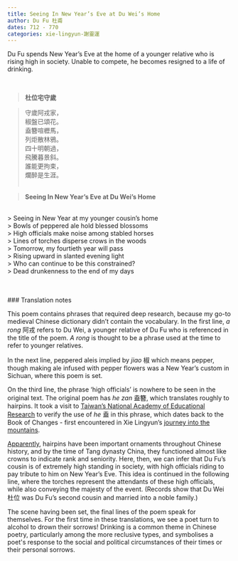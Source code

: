 ```yaml
---
title: Seeing In New Year’s Eve at Du Wei’s Home
author: Du Fu 杜甫
dates: 712 - 770
categories: xie-lingyun-謝靈運
---
```

Du Fu spends New Year’s Eve at the home of a younger relative who is rising high in society.<!--more--> Unable to compete, he becomes resigned to a life of drinking.
  
<br>

>**杜位宅守歲**
  
>守歲阿戎家，<br>
>椒盤已頌花。<br>
>盍簪喧櫪馬，<br>
>列炬散林鴉。<br>
>四十明朝過，<br>
>飛騰暮景斜。<br>
>誰能更拘束，<br>
>爛醉是生涯。<br><br>

>**Seeing In New Year’s Eve at Du Wei’s Home**
<br>      
> Seeing in New Year at my younger cousin’s home <br>
> Bowls of peppered ale hold blessed blossoms <br>
> High officials make noise among stabled horses <br>
> Lines of torches disperse crows in the woods <br>
> Tomorrow, my fourtieth year will pass <br>
> Rising upward in slanted evening light <br>
> Who can continue to be this constrained? <br>
> Dead drunkenness to the end of my days  <br><br><br>

<p class="post-title divided p-name"></p>    
### Translation notes

This poem contains phrases that required deep research, because my go-to medieval Chinese dictionary didn’t contain the vocabulary. In the first line, *a rong* 阿戎 refers to Du Wei, a younger relative of Du Fu who is referenced in the title of the poem. *A rong* is thought to be a phrase used at the time to refer to younger relatives.

In the next line, peppered aleis implied by *jiao* ‌椒 which means pepper, though making ale infused with pepper flowers was a New Year’s custom in Sichuan, where this poem is set.

On the third line, the phrase ‘high officials’ is nowhere to be seen in the original text. The original poem has *he zan* 盍簪, which translates roughly to hairpins. It took a visit to [Taiwan’s National Academy of Educational Research](https://dict.revised.moe.edu.tw/dictView.jsp?ID=79872&la=0&powerMode=0) to verify the use of *he* 盍 in this phrase, which dates back to the Book of Changes - first encountered in Xie Lingyun’s [journey into the mountains](/poets/xie-lingyun-謝靈運/heading-to-north-mountain). 

[Apparently](https://web.prm.ox.ac.uk/rpr/index.php/object-biography-index/19-prmcollection/290-chinese-hairpins/index.html), hairpins have been important ornaments throughout Chinese history, and by the time of Tang dynasty China, they functioned almost like crowns to indicate rank and seniority. Here, then, we can infer that Du Fu’s cousin is of extremely high standing in society, with high officials riding to pay tribute to him on New Year’s Eve. This idea is continued in the following line, where the torches represent the attendants of these high officials, while also conveying the majesty of the event. (Records show that Du Wei 杜位 was Du Fu’s second cousin and married into a noble family.)

The scene having been set, the final lines of the poem speak for themselves. For the first time in these translations, we see a poet turn to alcohol to drown their sorrows! Drinking is a common theme in Chinese poetry, particularly among the more reclusive types, and symbolises a poet's response to the social and political circumstances of their times or their personal sorrows.